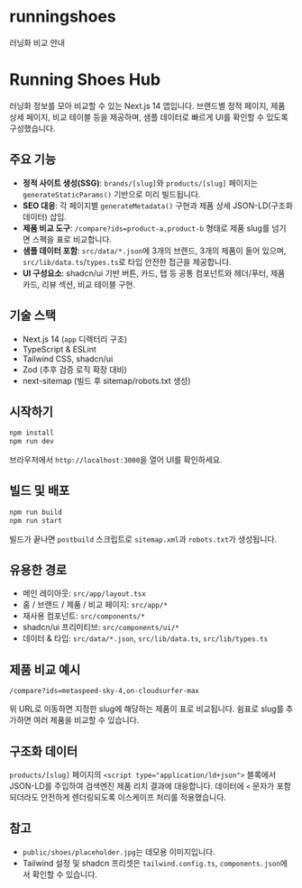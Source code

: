 # runningshoes
러닝화 비교 안내


# Running Shoes Hub

러닝화 정보를 모아 비교할 수 있는 Next.js 14 앱입니다. 브랜드별 정적 페이지, 제품 상세 페이지, 비교 테이블 등을 제공하며, 샘플 데이터로 빠르게 UI를 확인할 수 있도록 구성했습니다.

## 주요 기능
- **정적 사이트 생성(SSG)**: `brands/[slug]`와 `products/[slug]` 페이지는 `generateStaticParams()` 기반으로 미리 빌드됩니다.
- **SEO 대응**: 각 페이지별 `generateMetadata()` 구현과 제품 상세 JSON-LD(구조화 데이터) 삽입.
- **제품 비교 도구**: `/compare?ids=product-a,product-b` 형태로 제품 slug를 넘기면 스펙을 표로 비교합니다.
- **샘플 데이터 포함**: `src/data/*.json`에 3개의 브랜드, 3개의 제품이 들어 있으며, `src/lib/data.ts`/`types.ts`로 타입 안전한 접근을 제공합니다.
- **UI 구성요소**: shadcn/ui 기반 버튼, 카드, 탭 등 공통 컴포넌트와 헤더/푸터, 제품 카드, 리뷰 섹션, 비교 테이블 구현.

## 기술 스택
- Next.js 14 (`app` 디렉터리 구조)
- TypeScript & ESLint
- Tailwind CSS, shadcn/ui
- Zod (추후 검증 로직 확장 대비)
- next-sitemap (빌드 후 sitemap/robots.txt 생성)

## 시작하기
```bash
npm install
npm run dev
```

브라우저에서 `http://localhost:3000`을 열어 UI를 확인하세요.

## 빌드 및 배포
```bash
npm run build
npm run start
```

빌드가 끝나면 `postbuild` 스크립트로 `sitemap.xml`과 `robots.txt`가 생성됩니다.

## 유용한 경로
- 메인 레이아웃: `src/app/layout.tsx`
- 홈 / 브랜드 / 제품 / 비교 페이지: `src/app/*`
- 재사용 컴포넌트: `src/components/*`
- shadcn/ui 프리미티브: `src/components/ui/*`
- 데이터 & 타입: `src/data/*.json`, `src/lib/data.ts`, `src/lib/types.ts`

## 제품 비교 예시
```
/compare?ids=metaspeed-sky-4,on-cloudsurfer-max
```

위 URL로 이동하면 지정한 slug에 해당하는 제품이 표로 비교됩니다. 쉼표로 slug를 추가하면 여러 제품을 비교할 수 있습니다.

## 구조화 데이터
`products/[slug]` 페이지의 `<script type="application/ld+json">` 블록에서 JSON-LD를 주입하여 검색엔진 제품 리치 결과에 대응합니다. 데이터에 `<` 문자가 포함되더라도 안전하게 렌더링되도록 이스케이프 처리를 적용했습니다.

## 참고
- `public/shoes/placeholder.jpg`는 데모용 이미지입니다.
- Tailwind 설정 및 shadcn 프리셋은 `tailwind.config.ts`, `components.json`에서 확인할 수 있습니다.
